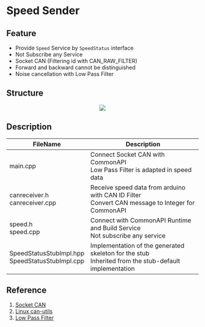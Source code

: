 # Speed Sender

## Feature

- Provide `Speed` Service by `SpeedStatus` interface
- Not Subscribe any Service
- Socket CAN (Filtering id with CAN_RAW_FILTER)
- Forward and backward cannot be distinguished
- Noise cancellation with Low Pass Filter

## Structure

<p align="center">
  <img src="https://github.com/SEA-ME-Team4/app-hu/assets/120576021/9021c146-3a9c-4d4a-9198-73f48ff442e6">
</p>

## Description

| FileName | Description |
| --- | --- |
| main.cpp | Connect Socket CAN with CommonAPI <br/> Low Pass Filter is adapted in speed data |
| canreceiver.h <br/> canreceiver.cpp | Receive speed data from arduino with CAN ID Filter <br/> Convert CAN message to Integer for CommonAPI   |
| speed.h <br/> speed.cpp | Connect with CommonAPI Runtime and Build Service <br/> Not subscribe any service |
| SpeedStatusStubImpl.hpp <br/> SpeedStatusStubImpl.cpp | Implementation of the generated skeleton for the stub <br/> Inherited from the stub-default implementation |

## Reference

1. [Socket CAN](https://www.kernel.org/doc/html/latest/networking/can.html)
2. [Linux can-utils](https://github.com/linux-can/can-utils/blob/master/include/linux/can.h)
3. [Low Pass Filter](https://en.wikipedia.org/wiki/Low-pass_filter)
